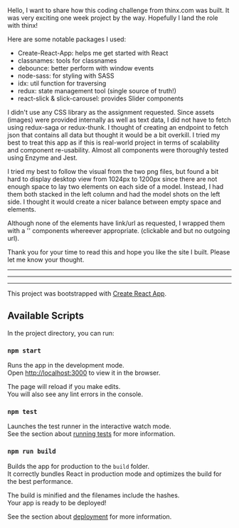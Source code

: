 Hello, I want to share how this coding challenge from thinx.com was built. It was very exciting one week project by the way. Hopefully I land the role with thinx!

Here are some notable packages I used:
- Create-React-App: helps me get started with React
- classnames: tools for classnames
- debounce: better perform with window events
- node-sass: for styling with SASS
- idx: util function for traversing
- redux: state management tool (single source of truth!)
- react-slick & slick-carousel: provides Slider components

I didn't use any CSS library as the assignment requested. 
Since assets (images) were provided internally as well as text data, I did not have to fetch using redux-saga or redux-thunk. I thought of creating an endpoint to fetch json that contains all data but thought it would be a bit overkill. I tried my best to treat this app as if this is real-world project in terms of scalability and component re-usability. Almost all components were thoroughly tested using Enzyme and Jest. 

I tried my best to follow the visual from the two png files, but found a bit hard to display desktop view from 1024px to 1200px since there are not enough space to lay two elements on each side of a model. Instead, I had them both stacked in the left column and had the model shots on the left side. I thought it would create a nicer balance between empty space and elements.

Although none of the elements have link/url as requested, I wrapped them with a '<Link>' components whereever appropriate. (clickable and but no outgoing url).

Thank you for your time to read this and hope you like the site I built.
Please let me know your thought.










___________________________________________________________________________________________________
___________________________________________________________________________________________________
___________________________________________________________________________________________________


This project was bootstrapped with [Create React App](https://github.com/facebook/create-react-app).

## Available Scripts

In the project directory, you can run:

### `npm start`

Runs the app in the development mode.<br />
Open [http://localhost:3000](http://localhost:3000) to view it in the browser.

The page will reload if you make edits.<br />
You will also see any lint errors in the console.

### `npm test`

Launches the test runner in the interactive watch mode.<br />
See the section about [running tests](https://facebook.github.io/create-react-app/docs/running-tests) for more information.

### `npm run build`

Builds the app for production to the `build` folder.<br />
It correctly bundles React in production mode and optimizes the build for the best performance.

The build is minified and the filenames include the hashes.<br />
Your app is ready to be deployed!

See the section about [deployment](https://facebook.github.io/create-react-app/docs/deployment) for more information.
